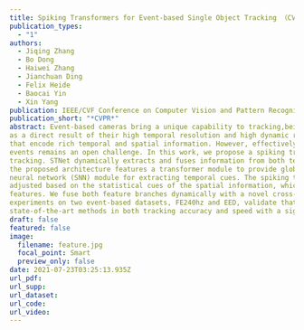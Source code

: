```yaml
---
title: Spiking Transformers for Event-based Single Object Tracking （CVPR 2022）
publication_types:
  - "1"
authors:
  - Jiqing Zhang
  - Bo Dong
  - Haiwei Zhang
  - Jianchuan Ding
  - Felix Heide
  - Baocai Yin
  - Xin Yang
publication: IEEE/CVF Conference on Computer Vision and Pattern Recognition 
publication_short: "*CVPR*"
abstract: Event-based cameras bring a unique capability to tracking,being able to function in challenging real-world conditions
as a direct result of their high temporal resolution and high dynamic range. These imagers capture events asynchronously
that encode rich temporal and spatial information. However, effectively extracting this information from
events remains an open challenge. In this work, we propose a spiking transformer network, STNet, for single object
tracking. STNet dynamically extracts and fuses information from both temporal and spatial domains. In particular,
the proposed architecture features a transformer module to provide global spatial information and a spiking
neural network (SNN) module for extracting temporal cues. The spiking threshold of the SNN module is dynamically
adjusted based on the statistical cues of the spatial information, which we find essential in providing robust SNN
features. We fuse both feature branches dynamically with a novel cross-domain attention fusion algorithm. Extensive
experiments on two event-based datasets, FE240hz and EED, validate that the proposed STNet outperforms existing
state-of-the-art methods in both tracking accuracy and speed with a significant margin.
draft: false
featured: false
image:
  filename: feature.jpg
  focal_point: Smart
  preview_only: false
date: 2021-07-23T03:25:13.935Z
url_pdf: 
url_supp:
url_dataset:  
url_code:
url_video:  
---
```

